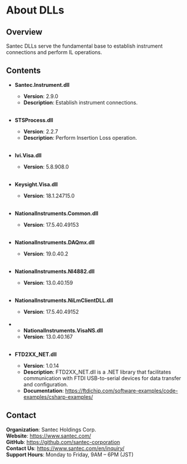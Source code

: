 # About DLLs

## Overview
Santec DLLs serve the fundamental base to establish instrument connections and perform IL operations.

## Contents
- **Santec.Instrument.dll**
  - **Version**: 2.9.0
  - **Description**: Establish instrument connections. <br><br>
  
- **STSProcess.dll**
  - **Version**: 2.2.7
  - **Description**: Perform Insertion Loss operation. <br><br>

- **Ivi.Visa.dll**
  - **Version**: 5.8.908.0 <br><br>

- **Keysight.Visa.dll**
  - **Version**: 18.1.24715.0 <br><br>

- **NationalInstruments.Common.dll**
  - **Version**: 17.5.40.49153 <br><br>
  
- **NationalInstruments.DAQmx.dll**
  - **Version**: 19.0.40.2 <br><br>
  
- **NationalInstruments.NI4882.dll**
  - **Version**: 13.0.40.159 <br><br>
  
- **NationalInstruments.NiLmClientDLL.dll**
  - **Version**: 17.5.40.49152 <br><br>
  
- - **NationalInstruments.VisaNS.dll**
  - **Version**: 13.0.40.167 <br><br>

- **FTD2XX_NET.dll**
  - **Version**: 1.0.14
  - **Description**: FTD2XX_NET.dll is a .NET library that facilitates communication with FTDI USB-to-serial devices for data transfer and configuration.
  - **Documentation**: https://ftdichip.com/software-examples/code-examples/csharp-examples/
  
## Contact
**Organization**: Santec Holdings Corp. <br>
**Website**: https://www.santec.com/ <br>
**GitHub**: https://github.com/santec-corporation <br>
**Contact Us**: https://www.santec.com/en/inquiry/ <br>
**Support Hours**: Monday to Friday, 9AM – 6PM (JST) 

